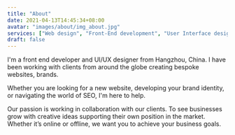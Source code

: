 ```yaml
---
title: "About"
date: 2021-04-13T14:45:34+08:00
avatar: "images/about/img_about.jpg"
services: ["Web design", "Front-End development", "User Interface design", "User experience design", "Host deployment / Domain pointing", "JS/CSS Animation"]
draft: false
---
```


I'm a front end developer and UI/UX designer from Hangzhou, China. I have been working with clients from around the globe creating bespoke websites, brands.

Whether you are looking for a new website, developing your brand identity, or navigating the world of SEO, I'm here to help.

Our passion is working in collaboration with our clients. To see businesses grow with creative ideas supporting their own position in the market. Whether it’s online or offline, we want you to achieve your business goals.
